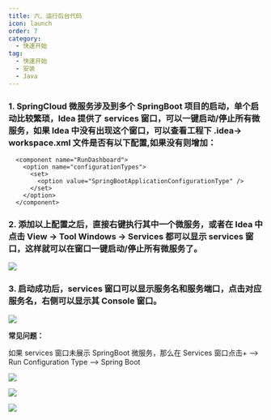 ```yaml
---
title: 六、运行后台代码
icon: launch
order: 7
category:
  - 快速开始
tag:
  - 快速开始
  - 安装
  - Java
---
```


<a name="d9695fb6"></a>

### 1. SpringCloud 微服务涉及到多个 SpringBoot 项目的启动，单个启动比较繁琐，Idea 提供了 services 窗口，可以一键启动/停止所有微服务，如果 Idea 中没有出现这个窗口，可以查看工程下 .idea-> workspace.xml 文件是否有以下配置,如果没有则增加：

```
  <component name="RunDashboard">
    <option name="configurationTypes">
      <set>
        <option value="SpringBootApplicationConfigurationType" />
      </set>
    </option>
  </component>
```

<a name="07c5deca"></a>

### 2. 添加以上配置之后，直接右键执行其中一个微服务，或者在 Idea 中点击 View -> Tool Windows -> Services 都可以显示 services 窗口，这样就可以在窗口一键启动/停止所有微服务了。

![](https://cdn.gitegg.com/cloud/docs/images/Idea.png#id=NKsbb&originHeight=1125&originWidth=1695&originalType=binary&ratio=1&status=done&style=none)

<a name="69a86339"></a>

### 3. 启动成功后，services 窗口可以显示服务名和服务端口，点击对应服务名，右侧可以显示其 Console 窗口。

![](https://cdn.gitegg.com/cloud/docs/images/IdeaSuccess.png#id=DInQy&originHeight=501&originWidth=2054&originalType=binary&ratio=1&status=done&style=none)

**常见问题：**

如果 services 窗口未展示 SpringBoot 微服务，那么在 Services 窗口点击+ --> Run Configuration Type --> Spring Boot

![](https://cdn.gitegg.com/cloud/docs/images/20230414145225.png)

![](https://cdn.gitegg.com/cloud/docs/images/20230414145301.png)

![](https://cdn.gitegg.com/cloud/docs/images/20230414145315.png)
